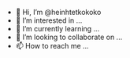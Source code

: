 - 👋 Hi, I’m @heinhtetkokoko
- 👀 I’m interested in ...
- 🌱 I’m currently learning ...
- 💞️ I’m looking to collaborate on ...
- 📫 How to reach me ...

<!---
heinhtetkokoko/heinhtetkokoko is a ✨ special ✨ repository because its `README.md` (this file) appears on your GitHub profile.
You can click the Preview link to take a look at your changes.
--->
